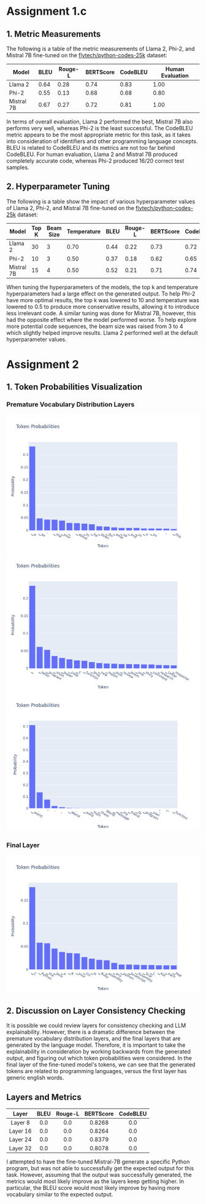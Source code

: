 # Assignment 1.c
## 1. Metric Measurements
The following is a table of the metric measurements of Llama 2, Phi-2, and Mistral 7B fine-tuned on the [flytech/python-codes-25k](https://huggingface.co/datasets/flytech/python-codes-25k) dataset:

| Model       | BLEU  | Rouge-L | BERTScore | CodeBLEU | Human Evaluation |
|-------------|-------|---------|-----------|----------|------------------|
| Llama 2     | 0.64  | 0.28    | 0.74      | 0.83     | 1.00             |
| Phi-2       | 0.55  | 0.13    | 0.68      | 0.68     | 0.80             |
| Mistral 7B  | 0.67  | 0.27    | 0.72      | 0.81     | 1.00             |

In terms of overall evaluation, Llama 2 performed the best, Mistral 7B also performs very well, whereas Phi-2 is the least successful. The CodeBLEU metric appears to be the most appropriate metric for this task, as it takes into consideration of identifiers and other programming language concepts. BLEU is related to CodeBLEU and its metrics are not too far behind CodeBLEU. For human evaluation, Llama 2 and Mistral 7B produced completely accurate code, whereas Phi-2 produced 16/20 correct test samples.

## 2. Hyperparameter Tuning
The following is a table show the impact of various hyperparameter values of Llama 2, Phi-2, and Mistral 7B fine-tuned on the [flytech/python-codes-25k](https://huggingface.co/datasets/flytech/python-codes-25k) dataset:

| Model       | Top K | Beam Size | Temperature | BLEU  | Rouge-L | BERTScore | CodeBLEU | Human Evaluation |
|-------------|-------|-----------|-------------|-------|---------|-----------|----------|------------------|
| Llama 2     | 30    | 3         | 0.70        | 0.44  | 0.22    | 0.73      | 0.72     | 1.00             |
| Phi-2       | 10    | 3         | 0.50        | 0.37  | 0.18    | 0.62      | 0.65     | 0.85             |
| Mistral 7B  | 15    | 4         | 0.50        | 0.52  | 0.21    | 0.71      | 0.74     | 0.95             |

When tuning the hyperparameters of the models, the top k and temperature hyperparameters had a large effect on the generated output. To help Phi-2 have more optimal results, the top k was lowered to 10 and temperature was lowered to 0.5 to produce more conservative results, allowing it to introduce less irrelevant code. A similar tuning was done for Mistral 7B, however, this had the opposite effect where the model performed worse. To help explore more potential code sequences, the beam size was raised from 3 to 4 which slightly helped improve results. Llama 2 performed well at the default hyperparameter values.

# Assignment 2
## 1. Token Probabilities Visualization
### Premature Vocabulary Distribution Layers
![Layer 8](./images/layer_1_probabilities.png)
![Layer 16](./images/layer_2_probabilities.png)
![Layer 24](./images/layer_4_probabilities.png)
### Final Layer
![Layer 32](./images/layer_8_probabilities.png)

## 2. Discussion on Layer Consistency Checking
It is possible we could review layers for consistency checking and LLM explainability. However, there is a dramatic difference between the premature vocabulary distribution layers, and the final layers that are generated by the language model. Therefore, it is important to take the explainability in consideration by working backwards from the generated output, and figuring out which token probabilities were considered. In the final layer of the fine-tuned model's tokens, we can see that the generated tokens are related to programming languages, versus the first layer has generic english words.

## Layers and Metrics
| **Layer** | **BLEU** | **Rouge-L** | **BERTScore** | **CodeBLEU** |
|:---------:|:--------:|:-----------:|:-------------:|:------------:|
|  Layer 8  |    0.0   |     0.0     |     0.8268    |      0.0     |
|  Layer 16 |    0.0   |     0.0     |     0.8264    |      0.0     |
|  Layer 24 |    0.0   |     0.0     |     0.8379    |      0.0     |
|  Layer 32 |    0.0   |     0.0     |     0.8078    |      0.0     |

I attempted to have the fine-tuned Mistral-7B generate a specific Python program, but was not able to successfully get the expected output for this task. However, assuming that the output was successfully generated, the metrics would most likely improve as the layers keep getting higher. In particular, the BLEU score would most likely improve by having more vocabulary similar to the expected output.